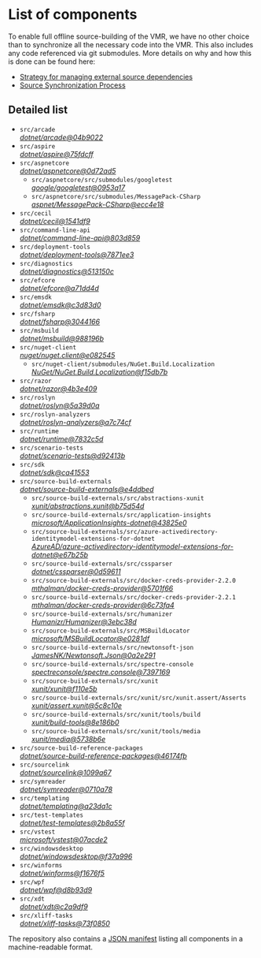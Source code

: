 ﻿# List of components

To enable full offline source-building of the VMR, we have no other choice than to synchronize all the necessary code into the VMR. This also includes any code referenced via git submodules. More details on why and how this is done can be found here:
- [Strategy for managing external source dependencies](src/arcade/Documentation/UnifiedBuild/VMR-Strategy-For-External-Source.md)
- [Source Synchronization Process](src/arcade/Documentation/UnifiedBuild/VMR-Design-And-Operation.md#source-synchronization-process)

## Detailed list

<!-- component list beginning -->
- `src/arcade`  
*[dotnet/arcade@04b9022](https://github.com/dotnet/arcade/tree/04b9022eba9c184a8036328af513c22e6949e8b6)*
- `src/aspire`  
*[dotnet/aspire@75fdcff](https://github.com/dotnet/aspire/tree/75fdcff28495bdd643f6323133a7d411df71ab70)*
- `src/aspnetcore`  
*[dotnet/aspnetcore@0d72ad5](https://github.com/dotnet/aspnetcore/tree/0d72ad5e4c5b1394e9708f47ed81e9748e4fd819)*
    - `src/aspnetcore/src/submodules/googletest`  
    *[google/googletest@0953a17](https://github.com/google/googletest/tree/0953a17a4281fc26831da647ad3fcd5e21e6473b)*
    - `src/aspnetcore/src/submodules/MessagePack-CSharp`  
    *[aspnet/MessagePack-CSharp@ecc4e18](https://github.com/aspnet/MessagePack-CSharp/tree/ecc4e18ad7a0c7db51cd7e3d2997a291ed01444d)*
- `src/cecil`  
*[dotnet/cecil@1541df9](https://github.com/dotnet/cecil/tree/1541df9c44ff8da964b2946e18655c2e37e4a198)*
- `src/command-line-api`  
*[dotnet/command-line-api@803d859](https://github.com/dotnet/command-line-api/tree/803d8598f98fb4efd94604b32627ee9407f246db)*
- `src/deployment-tools`  
*[dotnet/deployment-tools@7871ee3](https://github.com/dotnet/deployment-tools/tree/7871ee378dce87b64d930d4f33dca9c888f4034d)*
- `src/diagnostics`  
*[dotnet/diagnostics@513150c](https://github.com/dotnet/diagnostics/tree/513150c2f25077b1fcb194407e53c433c975f39b)*
- `src/efcore`  
*[dotnet/efcore@a71dd4d](https://github.com/dotnet/efcore/tree/a71dd4d366101d4663c3ab759f7886f1d8e5b370)*
- `src/emsdk`  
*[dotnet/emsdk@c3d83d0](https://github.com/dotnet/emsdk/tree/c3d83d0ea894e5ee537bfc591fd48e06af8d9166)*
- `src/fsharp`  
*[dotnet/fsharp@3044166](https://github.com/dotnet/fsharp/tree/3044166cd923167204853d1d9f975bc26864f86f)*
- `src/msbuild`  
*[dotnet/msbuild@988196b](https://github.com/dotnet/msbuild/tree/988196b1c64418351f46da7d3a9ff403560a4270)*
- `src/nuget-client`  
*[nuget/nuget.client@e082545](https://github.com/nuget/nuget.client/tree/e082545cbba30ec8dc9b759f2d9beea8aabc6215)*
    - `src/nuget-client/submodules/NuGet.Build.Localization`  
    *[NuGet/NuGet.Build.Localization@f15db7b](https://github.com/NuGet/NuGet.Build.Localization/tree/f15db7b7c6f5affbea268632ef8333d2687c8031)*
- `src/razor`  
*[dotnet/razor@4b3e409](https://github.com/dotnet/razor/tree/4b3e4096e8b7aa647340e9f1cc21720741c35f86)*
- `src/roslyn`  
*[dotnet/roslyn@5a39d0a](https://github.com/dotnet/roslyn/tree/5a39d0ad691ee88dcf163808d9ed7a46b168a1c9)*
- `src/roslyn-analyzers`  
*[dotnet/roslyn-analyzers@a7c74cf](https://github.com/dotnet/roslyn-analyzers/tree/a7c74cf887abe4a38240bc4ead0b221d9d42434f)*
- `src/runtime`  
*[dotnet/runtime@7832c5d](https://github.com/dotnet/runtime/tree/7832c5d3028cf206ab7faf4a889ee8ed34abee5c)*
- `src/scenario-tests`  
*[dotnet/scenario-tests@d92413b](https://github.com/dotnet/scenario-tests/tree/d92413b87d36250859d8cb51ff69a03b5f5c4cab)*
- `src/sdk`  
*[dotnet/sdk@ca41553](https://github.com/dotnet/sdk/tree/ca41553f7c80bfcf902ddf4d595513d66a9b6115)*
- `src/source-build-externals`  
*[dotnet/source-build-externals@e4ddbed](https://github.com/dotnet/source-build-externals/tree/e4ddbedd151b969514f2c5b756616707c31e0bfb)*
    - `src/source-build-externals/src/abstractions-xunit`  
    *[xunit/abstractions.xunit@b75d54d](https://github.com/xunit/abstractions.xunit/tree/b75d54d73b141709f805c2001b16f3dd4d71539d)*
    - `src/source-build-externals/src/application-insights`  
    *[microsoft/ApplicationInsights-dotnet@43825e0](https://github.com/microsoft/ApplicationInsights-dotnet/tree/43825e06a22cdfb702fc199a7ba99a7d541d48c6)*
    - `src/source-build-externals/src/azure-activedirectory-identitymodel-extensions-for-dotnet`  
    *[AzureAD/azure-activedirectory-identitymodel-extensions-for-dotnet@e67b25b](https://github.com/AzureAD/azure-activedirectory-identitymodel-extensions-for-dotnet/tree/e67b25be77532af9ba405670b34b4d263d505fde)*
    - `src/source-build-externals/src/cssparser`  
    *[dotnet/cssparser@0d59611](https://github.com/dotnet/cssparser/tree/0d59611784841735a7778a67aa6e9d8d000c861f)*
    - `src/source-build-externals/src/docker-creds-provider-2.2.0`  
    *[mthalman/docker-creds-provider@5701f66](https://github.com/mthalman/docker-creds-provider/tree/5701f6667c1fbd805684857baaa860383bbdfed7)*
    - `src/source-build-externals/src/docker-creds-provider-2.2.1`  
    *[mthalman/docker-creds-provider@6c73fa4](https://github.com/mthalman/docker-creds-provider/tree/6c73fa4784795ae07f49305a057abf5c473d2adb)*
    - `src/source-build-externals/src/humanizer`  
    *[Humanizr/Humanizer@3ebc38d](https://github.com/Humanizr/Humanizer/tree/3ebc38de585fc641a04b0e78ed69468453b0f8a1)*
    - `src/source-build-externals/src/MSBuildLocator`  
    *[microsoft/MSBuildLocator@e0281df](https://github.com/microsoft/MSBuildLocator/tree/e0281df33274ac3c3e22acc9b07dcb4b31d57dc0)*
    - `src/source-build-externals/src/newtonsoft-json`  
    *[JamesNK/Newtonsoft.Json@0a2e291](https://github.com/JamesNK/Newtonsoft.Json/tree/0a2e291c0d9c0c7675d445703e51750363a549ef)*
    - `src/source-build-externals/src/spectre-console`  
    *[spectreconsole/spectre.console@7397169](https://github.com/spectreconsole/spectre.console/tree/7397169a2757dc3657598bdea4ac222c0f283425)*
    - `src/source-build-externals/src/xunit`  
    *[xunit/xunit@f110e5b](https://github.com/xunit/xunit/tree/f110e5bee5dfd4c08339587c9c3df9292fcb597c)*
    - `src/source-build-externals/src/xunit/src/xunit.assert/Asserts`  
    *[xunit/assert.xunit@5c8c10e](https://github.com/xunit/assert.xunit/tree/5c8c10e085eb42f39f2fe0b40c94bf56649eb0a4)*
    - `src/source-build-externals/src/xunit/tools/build`  
    *[xunit/build-tools@8e186b0](https://github.com/xunit/build-tools/tree/8e186b0f8e398796e75453f3f18952b06d29fdfd)*
    - `src/source-build-externals/src/xunit/tools/media`  
    *[xunit/media@5738b6e](https://github.com/xunit/media/tree/5738b6e86f08e0389c4392b939c20e3eca2d9822)*
- `src/source-build-reference-packages`  
*[dotnet/source-build-reference-packages@46174fb](https://github.com/dotnet/source-build-reference-packages/tree/46174fbca16412ddabc1e881f6281192924e4ed3)*
- `src/sourcelink`  
*[dotnet/sourcelink@1099a67](https://github.com/dotnet/sourcelink/tree/1099a677155d9d4c1a81a612dffccbcf0d94f8e9)*
- `src/symreader`  
*[dotnet/symreader@0710a78](https://github.com/dotnet/symreader/tree/0710a7892d89999956e8808c28e9dd0512bd53f3)*
- `src/templating`  
*[dotnet/templating@a23da1c](https://github.com/dotnet/templating/tree/a23da1c15c737b5e121650cfa5a86805e74e34fc)*
- `src/test-templates`  
*[dotnet/test-templates@2b8a55f](https://github.com/dotnet/test-templates/tree/2b8a55f3d3f380ae10d2c2f4d0974c92727ccc22)*
- `src/vstest`  
*[microsoft/vstest@07acde2](https://github.com/microsoft/vstest/tree/07acde22b65497e72de145d57167b83609a7f7fb)*
- `src/windowsdesktop`  
*[dotnet/windowsdesktop@f37a996](https://github.com/dotnet/windowsdesktop/tree/f37a996ae93c3aaad652c36d43a6245ad090d775)*
- `src/winforms`  
*[dotnet/winforms@f1676f5](https://github.com/dotnet/winforms/tree/f1676f5dcec5d4a84228406113fcad5fe31025af)*
- `src/wpf`  
*[dotnet/wpf@d8b93d9](https://github.com/dotnet/wpf/tree/d8b93d9e0c5ca81cfae3ff691824c3cdef74f5b3)*
- `src/xdt`  
*[dotnet/xdt@c2a9df9](https://github.com/dotnet/xdt/tree/c2a9df9c1867454039a1223cef1c090359e33646)*
- `src/xliff-tasks`  
*[dotnet/xliff-tasks@73f0850](https://github.com/dotnet/xliff-tasks/tree/73f0850939d96131c28cf6ea6ee5aacb4da0083a)*
<!-- component list end -->

The repository also contains a [JSON manifest](https://github.com/dotnet/dotnet/blob/main/src/source-manifest.json) listing all components in a machine-readable format.
